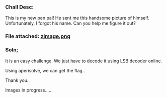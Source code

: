 ### Chall Desc:
This is my new pen pal! He sent me this handsome picture of himself. Unfortunately, I forgot his name. Can you help me figure it out?

### File attached: [zimage.png](z.png)

### Soln;
It is an easy challenge. We just have to decode it using LSB decoder online.

Using aperisolve, we can get the flag..

Thank you..


Images in progress.....
